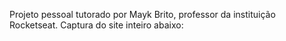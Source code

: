 Projeto pessoal tutorado por Mayk Brito, professor da instituição Rocketseat. Captura do site inteiro abaixo:

